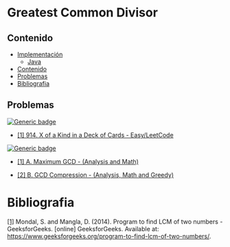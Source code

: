 # Greatest Common Divisor

## Contenido
* [Implementación](#)
    * [Java](#)
* [Contenido](#contenido)
* [Problemas](#problemas)
* [Bibliografia](#bibliografia)

## Problemas

[![Generic badge](https://img.shields.io/badge/LeetCode-Easy-green.svg)](https://leetcode.com/problemset/algorithms/)

* [[1] 914. X of a Kind in a Deck of Cards - Easy/LeetCode](https://leetcode.com/problems/x-of-a-kind-in-a-deck-of-cards/)

[![Generic badge](https://img.shields.io/badge/CodeForces-Easy-green.svg)](https://codeforces.com/problemset)

* [[1] A. Maximum GCD - (Analysis and Math)](https://codeforces.com/contest/1370/problem/A)

* [[2] B. GCD Compression - (Analysis, Math and Greedy)](https://codeforces.com/contest/1370/problem/B)

# Bibliografia

[[1]](https://www.geeksforgeeks.org/program-to-find-lcm-of-two-numbers/) Mondal, S. and Mangla, D. (2014). Program to find LCM of two numbers - GeeksforGeeks. [online] GeeksforGeeks. Available at: https://www.geeksforgeeks.org/program-to-find-lcm-of-two-numbers/.